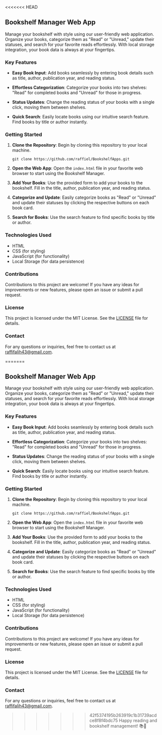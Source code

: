 <<<<<<< HEAD
## Bookshelf Manager Web App

Manage your bookshelf with style using our user-friendly web application. Organize your books, categorize them as "Read" or "Unread," update their statuses, and search for your favorite reads effortlessly. With local storage integration, your book data is always at your fingertips.

### Key Features

- **Easy Book Input**: Add books seamlessly by entering book details such as title, author, publication year, and reading status.

- **Effortless Categorization**: Categorize your books into two shelves: "Read" for completed books and "Unread" for those in progress.

- **Status Updates**: Change the reading status of your books with a single click, moving them between shelves.

- **Quick Search**: Easily locate books using our intuitive search feature. Find books by title or author instantly.

### Getting Started

1. **Clone the Repository**: Begin by cloning this repository to your local machine.

   ```
   git clone https://github.com/raffiel/BookshelfApps.git

   ```

2. **Open the Web App**: Open the `index.html` file in your favorite web browser to start using the Bookshelf Manager.

3. **Add Your Books**: Use the provided form to add your books to the bookshelf. Fill in the title, author, publication year, and reading status.

4. **Categorize and Update**: Easily categorize books as "Read" or "Unread" and update their statuses by clicking the respective buttons on each book card.

5. **Search for Books**: Use the search feature to find specific books by title or author.

### Technologies Used

- HTML
- CSS (for styling)
- JavaScript (for functionality)
- Local Storage (for data persistence)

### Contributions

Contributions to this project are welcome! If you have any ideas for improvements or new features, please open an issue or submit a pull request.

### License

This project is licensed under the MIT License. See the [LICENSE](LICENSE) file for details.

### Contact

For any questions or inquiries, feel free to contact us at raffifalih43@gmail.com.

=======
## Bookshelf Manager Web App

Manage your bookshelf with style using our user-friendly web application. Organize your books, categorize them as "Read" or "Unread," update their statuses, and search for your favorite reads effortlessly. With local storage integration, your book data is always at your fingertips.

### Key Features

- **Easy Book Input**: Add books seamlessly by entering book details such as title, author, publication year, and reading status.

- **Effortless Categorization**: Categorize your books into two shelves: "Read" for completed books and "Unread" for those in progress.

- **Status Updates**: Change the reading status of your books with a single click, moving them between shelves.

- **Quick Search**: Easily locate books using our intuitive search feature. Find books by title or author instantly.

### Getting Started

1. **Clone the Repository**: Begin by cloning this repository to your local machine.

   ```
   git clone https://github.com/raffiel/BookshelfApps.git

   ```

2. **Open the Web App**: Open the `index.html` file in your favorite web browser to start using the Bookshelf Manager.

3. **Add Your Books**: Use the provided form to add your books to the bookshelf. Fill in the title, author, publication year, and reading status.

4. **Categorize and Update**: Easily categorize books as "Read" or "Unread" and update their statuses by clicking the respective buttons on each book card.

5. **Search for Books**: Use the search feature to find specific books by title or author.

### Technologies Used

- HTML
- CSS (for styling)
- JavaScript (for functionality)
- Local Storage (for data persistence)

### Contributions

Contributions to this project are welcome! If you have any ideas for improvements or new features, please open an issue or submit a pull request.

### License

This project is licensed under the MIT License. See the [LICENSE](LICENSE) file for details.

### Contact

For any questions or inquiries, feel free to contact us at raffifalih43@gmail.com.

>>>>>>> 42f5374195b263919c1b31739acdce8f8f4bdc75
Happy reading and bookshelf management! 📚📖
